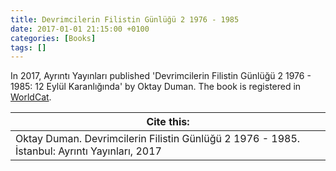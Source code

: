 ```yaml
---
title: Devrimcilerin Filistin Günlüğü 2 1976 - 1985
date: 2017-01-01 21:15:00 +0100
categories: [Books]
tags: []
---
```


In 2017, Ayrıntı Yayınları published 'Devrimcilerin Filistin Günlüğü 2 1976 - 1985: 12 Eylül Karanlığında' by Oktay Duman. The book is registered in [WorldCat](https://search.worldcat.org/title/1039317324).


| Cite this:   |
|--------|
| Oktay Duman. Devrimcilerin Filistin Günlüğü 2 1976 - 1985. İstanbul: Ayrıntı Yayınları, 2017

 